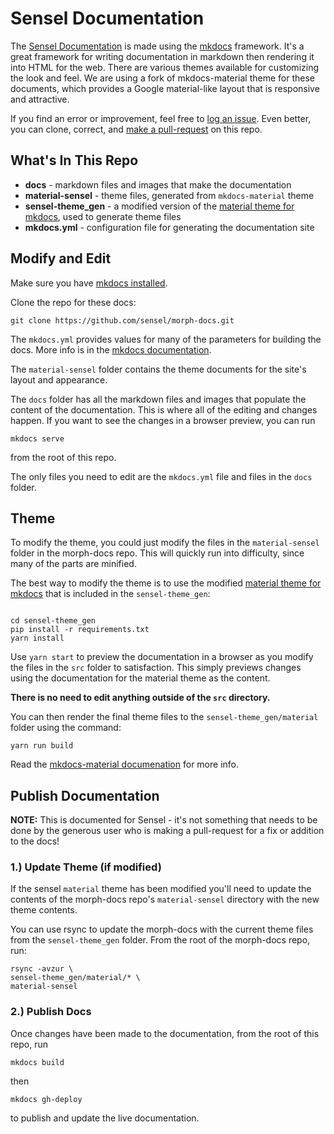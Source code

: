 # Sensel Documentation

The [Sensel Documentation](http://guide.sensel.com) is made using the [mkdocs](http://www.mkdocs.org/#installation) framework. It's a great framework for writing documentation in markdown then rendering it into HTML for the web. There are various themes available for customizing the look and feel. We are using a fork of mkdocs-material theme for these documents, which provides a Google material-like layout that is responsive and attractive. 

If you find an error or improvement, feel free to [log an issue](https://github.com/sensel/morph-docs/issues). Even better, you can clone, correct, and [make a pull-request](https://github.com/sensel/morph-docs/pulls) on this repo. 

## What's In This Repo

* __docs__ - markdown files and images that make the documentation
* __material-sensel__ - theme files, generated from `mkdocs-material` theme
* __sensel-theme_gen__ - a modified version of the [material theme for mkdocs](https://github.com/squidfunk/mkdocs-material), used to generate theme files
* __mkdocs.yml__ - configuration file for generating the documentation site

## Modify and Edit

Make sure you have [mkdocs installed](http://www.mkdocs.org/#installation).

Clone the repo for these docs:
```
git clone https://github.com/sensel/morph-docs.git
```
The `mkdocs.yml` provides values for many of the parameters for building the docs. More info is in the [mkdocs documentation](http://www.mkdocs.org/#getting-started). 

The `material-sensel` folder contains the theme documents for the site's layout and appearance.

The `docs` folder has all the markdown files and images that populate the content of the documentation. This is where all of the editing and changes happen. If you want to see the changes in a browser preview, you can run 

```
mkdocs serve
```

from the root of this repo.

The only files you need to edit are the `mkdocs.yml` file and files in the `docs` folder.

## Theme

To modify the theme, you could just modify the files in the `material-sensel` folder in the morph-docs repo. This will quickly run into difficulty, since many of the parts are minified. 

The best way to modify the theme is to use the modified [material theme for mkdocs](https://github.com/squidfunk/mkdocs-material) that is included in the `sensel-theme_gen`:

```

cd sensel-theme_gen
pip install -r requirements.txt
yarn install
```

Use `yarn start` to preview the documentation in a browser as you modify the files in the `src` folder to satisfaction. This simply previews changes using the documentation for the material theme as the content. 

**There is no need to edit anything outside of the `src` directory.**

You can then render the final theme files to the `sensel-theme_gen/material` folder using the command:

```
yarn run build
```

Read the [mkdocs-material documenation](http://squidfunk.github.io/mkdocs-material/customization/#environment-setup) for more info.

## Publish Documentation

__NOTE:__ This is documented for Sensel - it's not something that needs to be done by the generous user who is making a pull-request for a fix or addition to the docs!

### 1.) Update Theme (if modified)

If the sensel `material` theme has been modified you'll need to update the contents of the morph-docs repo's `material-sensel` directory with the new theme contents.

You can use rsync to update the morph-docs with the current theme files from the `sensel-theme_gen` folder. From the root of the morph-docs repo, run:

```
rsync -avzur \
sensel-theme_gen/material/* \
material-sensel
```

### 2.) Publish Docs

Once changes have been made to the documentation, from the root of this repo, run
```
mkdocs build
```

then 

```
mkdocs gh-deploy
```

to publish and update the live documentation. 